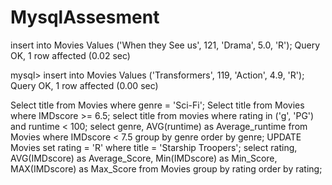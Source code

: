# MysqlAssesment

insert into Movies Values ('When they See us', 121, 'Drama', 5.0, 'R');
Query OK, 1 row affected (0.02 sec)

mysql> insert into Movies Values ('Transformers', 119, 'Action', 4.9, 'R');
Query OK, 1 row affected (0.00 sec)

 Select title from Movies where genre = 'Sci-Fi';
 Select title from Movies where IMDscore >= 6.5;
 select title from movies where rating in ('g', 'PG') and runtime < 100;
 select genre, AVG(runtime) as Average_runtime from Movies where IMDscore < 7.5 group by genre order by genre;
 UPDATE Movies set rating = 'R' where title = 'Starship Troopers';
 select rating, AVG(IMDscore) as Average_Score, Min(IMDscore) as Min_Score, MAX(IMDscore) as Max_Score from Movies group by rating order by rating;
 
